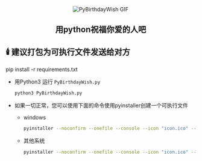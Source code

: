 <p align="center">
<img src="image/PyBirthdayWish.gif" align="center" alt="PyBirthdayWish GIF" />
<h2 align="center">用python祝福你爱的人吧</h2>
</p>
<p align="center">

## 🕯️ 建议打包为可执行文件发送给对方

pip install -r requirements.txt

* 用Python3 运行 ``PyBirthdayWish.py``
    ```bash
    python3 PyBirthdayWish.py
    ```

* 如果一切正常，您可以使用下面的命令使用pyinstaller创建一个可执行文件
    * windows
        ```bash
        pyinstaller --noconfirm --onefile --console --icon "icon.ico" --add-data "arts;arts/"  --add-data "config.py;." --add-data "HappyBirthday.mp3;." --add-data "PyBirthdayWish.py;."  "PyBirthdayWish.py"
        ```
    * 其他系统
        ```bash
        pyinstaller --noconfirm --onefile --console --icon "icon.ico" --add-data "arts:arts/"  --add-data "config.py:." --add-data "HappyBirthday.mp3:." --add-data "PyBirthdayWish.py:."  "PyBirthdayWish.py"
        ```
